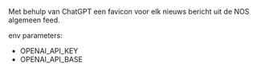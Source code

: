 Met behulp van ChatGPT een favicon voor elk nieuws bericht uit de NOS algemeen feed.

env parameters:
 - OPENAI_API_KEY
 - OPENAI_API_BASE